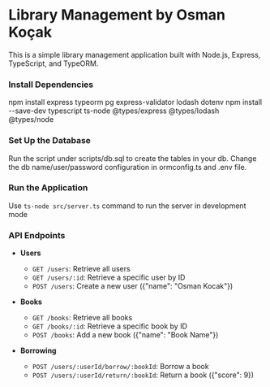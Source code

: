# Library Management by Osman Koçak

This is a simple library management application built with Node.js, Express, TypeScript, and TypeORM.

### Install Dependencies
npm install express typeorm pg express-validator lodash dotenv
npm install --save-dev typescript ts-node @types/express @types/lodash @types/node

### Set Up the Database
Run the script under scripts/db.sql to create the tables in your db. Change the db name/user/password configuration in ormconfig.ts and .env file.

### Run the Application
Use  `ts-node src/server.ts` command to run the server in development mode

### API Endpoints

- **Users**
  - `GET /users`: Retrieve all users
  - `GET /users/:id`: Retrieve a specific user by ID
  - `POST /users`: Create a new user ({"name": "Osman Kocak"})

- **Books**
  - `GET /books`: Retrieve all books
  - `GET /books/:id`: Retrieve a specific book by ID
  - `POST /books`: Add a new book ({"name": "Book Name"})

- **Borrowing**
  - `POST /users/:userId/borrow/:bookId`: Borrow a book
  - `POST /users/:userId/return/:bookId`: Return a book ({"score": 9})